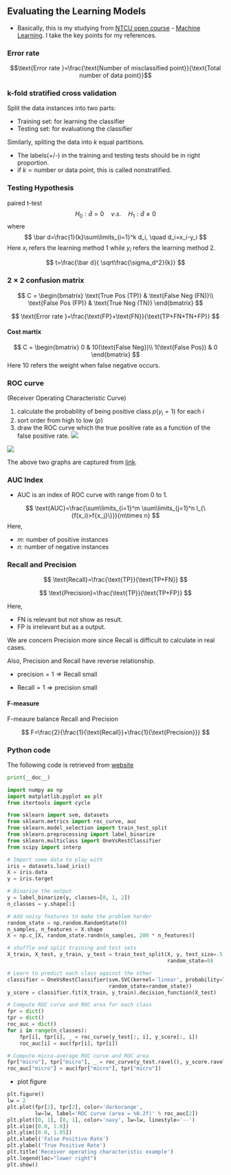 ## 	Evaluating the Learning Models
- Basically, this is my studying from [NTCU open course](http://ocw.nctu.edu.tw/index.php) - [Machine Learning](http://ocw.nctu.edu.tw/course_detail.php?bgid=1&gid=1&nid=563&page=1). I  take the key points for my references.
### Error rate

$$\text{Error rate }=\frac{\text{Number of misclassified point}}{\text{Total number of data point}}$$

### k-fold stratified cross validation

Split the data instances into two parts:
- Training set: for learning the classifier
- Testing set: for evaluationg the classifier


Similarly, spliting the data into $k$ equal partitions.
- The labels(+/-) in the training and testing tests should be in right proportion.
- if $k=\text{number or data point}$, this is called nonstratified.

### Testing Hypothesis
paired t-test
$$
H_0: \bar d=0 \quad v.s. \quad H_1: \bar d\neq 0
$$
where 
$$
\bar d=\frac{1}{k}\sum\limits_{i=1}^k d_i, \quad d_i=x_i-y_i
$$
Here $x_i$ refers the learning method 1 while $y_i$ refers the learning method 2.

$$
t=\frac{\bar d}{ \sqrt\frac{\sigma_d^2}{k}}
$$

### $2 \times 2$ confusion matrix
$$
C = 
\begin{bmatrix} 
\text{True Pos (TP)} & \text{False Neg (FN)}\\
\text{False Pos (FP)} & \text{True Neg  (TN)}
\end{bmatrix}
$$

$$
\text{Error rate }=\frac{\text{FP}+\text{FN}}{\text{TP+FN+TN+FP}}
$$

#### Cost martix
$$
C = 
\begin{bmatrix} 
0 & 10(\text{False Neg})\\
1(\text{False Pos}) & 0
\end{bmatrix}
$$
Here 10 refers the weight when false negative occurs.

### ROC curve
(Receiver Operating Characteristic Curve)
1. calculate the probability of being positive class $p(y_i=1)$ for each $i$
2. sort order from high to low ($p$)
3. draw the ROC curve which the true positive rate as a function of the false positive rate.
![](eveulating1.JPG)

![](eveulating2.JPG)

The above two graphs are captured from [link](https://youtu.be/V-oQ7Z8qzJw).

### AUC Index
- AUC is an index of ROC curve with range from 0 to 1.

$$
\text{AUC}=\frac{\sum\limits_{i=1}^m \sum\limits_{j=1}^n  I_{\{f(x_i)>f{x_j}\}}}{m\times n}
$$
Here, 
- $m$: number of positive instances
- $n$: number of negative instances

### Recall and Precision

$$
\text{Recall}=\frac{\text{TP}}{\text{TP+FN}}
$$

$$
\text{Precision}=\frac{\text{TP}}{\text{TP+FP}}
$$

Here,
- $\text{FN}$ is relevant but not show as result.
- $\text{FP}$ is irrelevant but as a output.

We are concern Precision more since Recall is difficult to calculate in real cases.

Also, Precision and Recall have reverse relationship.
- $\text{precision}=1 \Rightarrow \text{Recall small}$

- $\text{Recall}=1 \Rightarrow \text{precision small}$

#### F-measure
F-meaure balance Recall and Precision

$$
F=\frac{2}{\frac{1}{\text{Recall}}+\frac{1}{\text{Precision}}}
$$

### Python code
The following code is retrieved from [website](https://scikit-learn.org/stable/auto_examples/model_selection/plot_roc.html)

```python
print(__doc__)

import numpy as np
import matplotlib.pyplot as plt
from itertools import cycle

from sklearn import svm, datasets
from sklearn.metrics import roc_curve, auc
from sklearn.model_selection import train_test_split
from sklearn.preprocessing import label_binarize
from sklearn.multiclass import OneVsRestClassifier
from scipy import interp

# Import some data to play with
iris = datasets.load_iris()
X = iris.data
y = iris.target

# Binarize the output
y = label_binarize(y, classes=[0, 1, 2])
n_classes = y.shape[1]

# Add noisy features to make the problem harder
random_state = np.random.RandomState(0)
n_samples, n_features = X.shape
X = np.c_[X, random_state.randn(n_samples, 200 * n_features)]

# shuffle and split training and test sets
X_train, X_test, y_train, y_test = train_test_split(X, y, test_size=.5,
                                                    random_state=0)

# Learn to predict each class against the other
classifier = OneVsRestClassifier(svm.SVC(kernel='linear', probability=True,
                                 random_state=random_state))
y_score = classifier.fit(X_train, y_train).decision_function(X_test)

# Compute ROC curve and ROC area for each class
fpr = dict()
tpr = dict()
roc_auc = dict()
for i in range(n_classes):
    fpr[i], tpr[i], _ = roc_curve(y_test[:, i], y_score[:, i])
    roc_auc[i] = auc(fpr[i], tpr[i])

# Compute micro-average ROC curve and ROC area
fpr["micro"], tpr["micro"], _ = roc_curve(y_test.ravel(), y_score.ravel())
roc_auc["micro"] = auc(fpr["micro"], tpr["micro"])

```
- plot figure
```python
plt.figure()
lw = 2
plt.plot(fpr[2], tpr[2], color='darkorange',
         lw=lw, label='ROC curve (area = %0.2f)' % roc_auc[2])
plt.plot([0, 1], [0, 1], color='navy', lw=lw, linestyle='--')
plt.xlim([0.0, 1.0])
plt.ylim([0.0, 1.05])
plt.xlabel('False Positive Rate')
plt.ylabel('True Positive Rate')
plt.title('Receiver operating characteristic example')
plt.legend(loc="lower right")
plt.show()
```